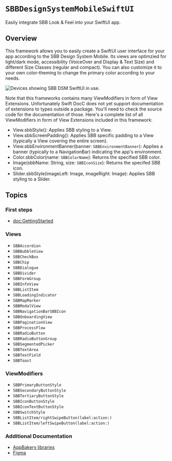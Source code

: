 # ``SBBDesignSystemMobileSwiftUI``

Easily integrate SBB Look & Feel into your SwiftUI app.

## Overview

This framework allows you to easily create a SwiftUI user interface for your app according to the SBB Design System Mobile. Its views are optimzied for light/dark mode, accessibility (VoiceOver and Display & Text Size) and different Size Classes (regular and compact). You can also customize it to your own color-theming to change the primary color according to your needs.

![Devices showing SBB DSM SwiftUI in use.](SBBDSM_Devices.png)

Note that this frameworks contains many ViewModifiers in form of View Extensions. Unfortunately Swift DocC does not yet support documentation of extensions to types outside a package. You'll need to check the source code for the documentation of those. Here's a complete list of all ViewModifiers in form of View Extensions included in this framework:
* View.sbbStyle(): Applies SBB styling to a View.
* View.sbbScreenPadding(): Applies SBB specific padding to a View (typically a View covering the entire screen).
* View.sbbEnvironmentBanner(banner: ``SBBEnvironmentBanner``): Applies a banner (typically to a NavigationBar) indicating the app's environment.
* Color.sbbColor(name: ``SBBColorName``): Returns the specified SBB color.
* Image(sbbName: String, size: ``SBBIconSize``): Returns the specifed SBB icon.
* Slider.sbbStyle(imageLeft: Image, imageRight: Image): Applies SBB styling to a Slider.

## Topics

### First steps

- <doc:GettingStarted>

### Views

- ``SBBAccordion``
- ``SBBBubbleView``
- ``SBBCheckBox``
- ``SBBChip``
- ``SBBDialogue``
- ``SBBDivider``
- ``SBBFormGroup``
- ``SBBInfoView``
- ``SBBListItem``
- ``SBBLoadingIndicator``
- ``SBBMapMarker``
- ``SBBModalView``
- ``SBBNavigationBarSBBIcon``
- ``SBBOnboardingView``
- ``SBBPaginationView``
- ``SBBProcessFlow``
- ``SBBRadioButton``
- ``SBBRadioButtonGroup``
- ``SBBSegmentedPicker``
- ``SBBTextArea``
- ``SBBTextField``
- ``SBBToast``

### ViewModifiers

- ``SBBPrimaryButtonStyle``
- ``SBBSecondaryButtonStyle``
- ``SBBTertiaryButtonStyle``
- ``SBBIconButtonStyle``
- ``SBBIconTextButtonStyle``
- ``SBBSwitchStyle``
- ``SBBListItem/rightSwipeButton(label:action:)``
- ``SBBListItem/leftSwipeButton(label:action:)``

### Additional Documentation

* [AppBakery libraries](https://www.sbb.sharepoint.com/sites/app-bakery/SitePages/Mobile-Libraries.aspx)
* [Figma](https://www.figma.com/file/56woOj0p1qEOrZiTzi4mJ7/SBB-Mobile-Library-%28draft%29)

